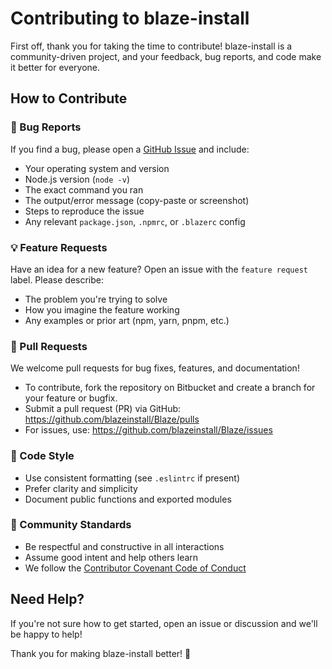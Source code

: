 # Contributing to blaze-install

First off, thank you for taking the time to contribute! blaze-install is a community-driven project, and your feedback, bug reports, and code make it better for everyone.

## How to Contribute

### 🐞 Bug Reports
If you find a bug, please open a [GitHub Issue](https://github.com/blazeinstall/Blaze/issues) and include:
- Your operating system and version
- Node.js version (`node -v`)
- The exact command you ran
- The output/error message (copy-paste or screenshot)
- Steps to reproduce the issue
- Any relevant `package.json`, `.npmrc`, or `.blazerc` config

### 💡 Feature Requests
Have an idea for a new feature? Open an issue with the `feature request` label. Please describe:
- The problem you're trying to solve
- How you imagine the feature working
- Any examples or prior art (npm, yarn, pnpm, etc.)

### 🔧 Pull Requests
We welcome pull requests for bug fixes, features, and documentation!
- To contribute, fork the repository on Bitbucket and create a branch for your feature or bugfix.
- Submit a pull request (PR) via GitHub: https://github.com/blazeinstall/Blaze/pulls
- For issues, use: https://github.com/blazeinstall/Blaze/issues

### 📝 Code Style
- Use consistent formatting (see `.eslintrc` if present)
- Prefer clarity and simplicity
- Document public functions and exported modules

### 🤝 Community Standards
- Be respectful and constructive in all interactions
- Assume good intent and help others learn
- We follow the [Contributor Covenant Code of Conduct](CODE_OF_CONDUCT.md)

## Need Help?
If you're not sure how to get started, open an issue or discussion and we'll be happy to help!

Thank you for making blaze-install better! 🚀 